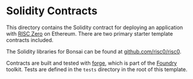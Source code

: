 # Solidity Contracts

This directory contains the Solidity contract for deploying an application with [RISC Zero] on Ethereum.
There are two primary starter template contracts included.

<!-- TODO: Change this link once the new repo is live -->

The Solidity libraries for Bonsai can be found at [github.com/risc0/risc0](https://github.com/risc0/risc0/tree/main/bonsai/ethereum).

Contracts are built and tested with [forge], which is part of the [Foundry] toolkit.
Tests are defined in the `tests` directory in the root of this template.

[Foundry]: https://getfoundry.sh/
[forge]: https://github.com/foundry-rs/foundry#forge
[RISC Zero]: https://risczero.com
